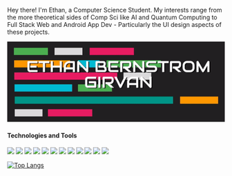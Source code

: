 Hey there! I'm Ethan, a Computer Science Student. My interests range from the more theoretical sides of Comp Sci like AI and Quantum Computing to Full Stack Web and Android App Dev - Particularly the UI design aspects of these projects.

![Ethan Bernstrom Girvan Header Gif](https://github.com/EthanBG-01/EthanBG-01/blob/master/Header.gif)

#### Technologies and Tools

<img src="https://img.shields.io/static/v1?message=Java&logo=java&style=flat-square&labelColor=434343&color=434343&logoColor=white&label=%20"/> <img src="https://img.shields.io/static/v1?message=C&logo=C&style=flat-square&labelColor=434343&color=434343&logoColor=white&label=%20"/> <img src="https://img.shields.io/static/v1?message=Python&logo=Python&style=flat-square&labelColor=434343&color=434343&logoColor=white&label=%20"/> <img src="https://img.shields.io/static/v1?message=React&logo=React&style=flat-square&labelColor=434343&color=434343&logoColor=white&label=%20"/> <img src="https://img.shields.io/static/v1?message=Nodejs&logo=Node.js&style=flat-square&labelColor=434343&color=434343&logoColor=white&label=%20"/> <img src="https://img.shields.io/static/v1?message=MongoDB&logo=MongoDB&style=flat-square&labelColor=434343&color=434343&logoColor=white&label=%20"/> <img src="https://img.shields.io/static/v1?message=Insomnia&logo=Insomnia&style=flat-square&labelColor=434343&color=434343&logoColor=white&label=%20"/> <img src="https://img.shields.io/static/v1?message=HTML&logo=HTML5&style=flat-square&labelColor=434343&color=434343&logoColor=white&label=%20"/> <img src="https://img.shields.io/static/v1?message=CSS&logo=CSS3&style=flat-square&labelColor=434343&color=434343&logoColor=white&label=%20"/> <img src="https://img.shields.io/static/v1?message=Javascript&logo=Javascript&style=flat-square&labelColor=434343&color=434343&logoColor=white&label=%20"/> <img src="https://img.shields.io/static/v1?message=SQLite&logo=SQLite&style=flat-square&labelColor=434343&color=434343&logoColor=white&label=%20"/> <img src="https://img.shields.io/static/v1?message=Git&logo=Git&style=flat-square&labelColor=434343&color=434343&logoColor=white&label=%20"/>


[![Top Langs](https://github-readme-stats.vercel.app/api/top-langs/?username=EthanBG-01&layout=compact)](https://github.com/EthanBG-01/github-readme-stats)






